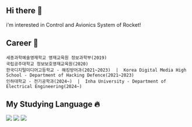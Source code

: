 ## Hi there 👋
i'm interested in Control and Avionics System of Rocket!
## Career 📖
```
세종과학예술영재학교 영재교육원 정보과학부(2019)
국립공주대학교 정보보호영재교육원(2020)
한국디지털미디어고등학교 - 해킹방어과(2021~2023)  |  Korea Digital Media High School - Department of Hacking Defence(2021~2023)
인하대학교 - 전기공학과(2024~)  |  Inha University - Department of Electrical Engineering(2024~)
```


## My Studying Language 🔥
![](https://img.shields.io/badge/C-00599C?style=for-the-badge&logo=c&logoColor=white)
![](https://img.shields.io/badge/C%2B%2B-00599C?style=for-the-badge&logo=c%2B%2B&logoColor=white)
![](https://img.shields.io/badge/Rust-000000?style=for-the-badge&logo=rust&logoColor=white)
